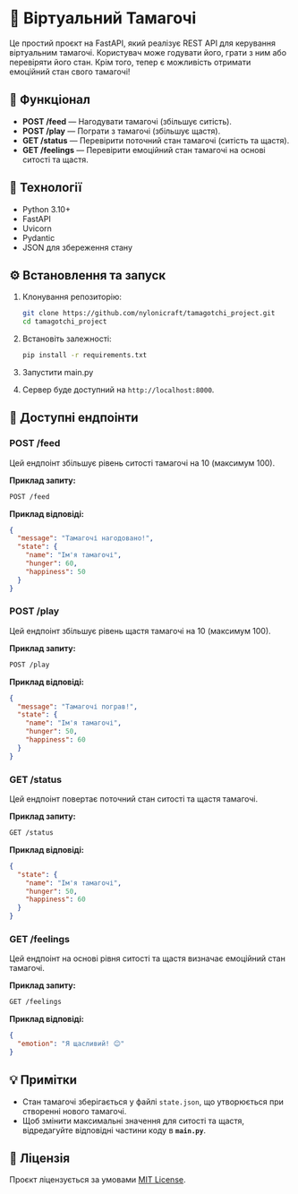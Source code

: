 # 🐣 Віртуальний Тамагочі

Це простий проєкт на FastAPI, який реалізує REST API для керування віртуальним тамагочі. Користувач може годувати його, грати з ним або перевіряти його стан. Крім того, тепер є можливість отримати емоційний стан свого тамагочі!

## 📌 Функціонал

- **POST /feed** — Нагодувати тамагочі (збільшує ситість).
- **POST /play** — Пограти з тамагочі (збільшує щастя).
- **GET /status** — Перевірити поточний стан тамагочі (ситість та щастя).
- **GET /feelings** — Перевірити емоційний стан тамагочі на основі ситості та щастя.

## 🚀 Технології

- Python 3.10+
- FastAPI
- Uvicorn
- Pydantic
- JSON для збереження стану

## ⚙️ Встановлення та запуск

1. Клонування репозиторію:
    ```bash
    git clone https://github.com/nylonicraft/tamagotchi_project.git
    cd tamagotchi_project
    ```

2. Встановіть залежності:
    ```bash
    pip install -r requirements.txt
    ```

3. Запустити main.py

4. Сервер буде доступний на `http://localhost:8000`.

## 📑 Доступні ендпоінти

### **POST /feed**

Цей ендпоінт збільшує рівень ситості тамагочі на 10 (максимум 100).

**Приклад запиту:**
```bash
POST /feed
````

**Приклад відповіді:**

```json
{
  "message": "Тамагочі нагодовано!",
  "state": {
    "name": "Ім'я тамагочі",
    "hunger": 60,
    "happiness": 50
  }
}
```

### **POST /play**

Цей ендпоінт збільшує рівень щастя тамагочі на 10 (максимум 100).

**Приклад запиту:**

```bash
POST /play
```

**Приклад відповіді:**

```json
{
  "message": "Тамагочі пограв!",
  "state": {
    "name": "Ім'я тамагочі",
    "hunger": 50,
    "happiness": 60
  }
}
```

### **GET /status**

Цей ендпоінт повертає поточний стан ситості та щастя тамагочі.

**Приклад запиту:**

```bash
GET /status
```

**Приклад відповіді:**

```json
{
  "state": {
    "name": "Ім'я тамагочі",
    "hunger": 50,
    "happiness": 60
  }
}
```

### **GET /feelings**

Цей ендпоінт на основі рівня ситості та щастя визначає емоційний стан тамагочі.

**Приклад запиту:**

```bash
GET /feelings
```

**Приклад відповіді:**

```json
{
  "emotion": "Я щасливий! 😊"
}
```

## 💡 Примітки

* Стан тамагочі зберігається у файлі `state.json`, що утворюється при створенні нового тамагочі.
* Щоб змінити максимальні значення для ситості та щастя, відредагуйте відповідні частини коду в **`main.py`**.

## 📝 Ліцензія

Проєкт ліцензується за умовами [MIT License](LICENSE).